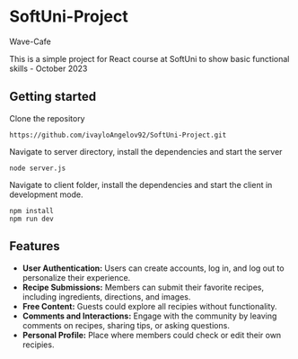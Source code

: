 # SoftUni-Project
 Wave-Cafe
 
This is a simple project for React course at SoftUni to show basic functional skills - October 2023

## Getting started 

Clone the repository
```
https://github.com/ivayloAngelov92/SoftUni-Project.git
```
Navigate to server directory, install the dependencies and start the server
```
node server.js
```
Navigate to client folder, install the dependencies and start the client in development mode.
```
npm install
npm run dev
```
## Features
- **User Authentication:** Users can create accounts, log in, and log out to personalize their experience.
- **Recipe Submissions:** Members can submit their favorite recipes, including ingredients, directions, and images.
- **Free Content:** Guests could explore all recipies without functionality.
- **Comments and Interactions:** Engage with the community by leaving comments on recipes, sharing tips, or asking questions.
- **Personal Profile:** Place where members could check or edit their own recipies.
